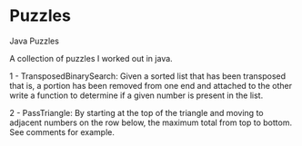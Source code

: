 Puzzles
=======

Java Puzzles

A collection of puzzles I worked out in java. 

1 - TransposedBinarySearch: Given a sorted list that has been transposed that is, a portion has been removed from one end and attached to the other write a function to determine if a given number is present in the list.

2 - PassTriangle: By starting at the top of the triangle and moving to adjacent numbers on the row below, the maximum total from top to bottom.  See comments for example.
